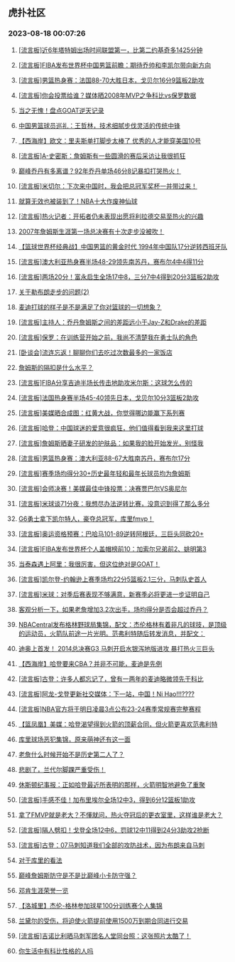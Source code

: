 ## 虎扑社区 
### 2023-08-18 00:07:26

1. [[流言板]近6年塔特姆出场时间联盟第一，比第二约基奇多1425分钟](https://bbs.hupu.com/61714177.html)

2. [[流言板]FIBA发布世界杯中国男篮前瞻：期待乔帅和李凯尔带向新方向](https://bbs.hupu.com/61713634.html)

3. [[流言板]男篮热身赛：法国88-70大胜日本，戈贝尔16分9篮板2助攻](https://bbs.hupu.com/61712761.html)

4. [[流言板]你会投票给谁？媒体晒2008年MVP之争科比vs保罗数据](https://bbs.hupu.com/61711414.html)

5. [当之无愧！盘点GOAT逆天记录](https://bbs.hupu.com/61713379.html)

6. [中国男篮球员巡礼：王哲林，技术细腻步伐灵活的传统中锋](https://bbs.hupu.com/61709063.html)

7. [【西海岸】欧文：里夫斯单打脚步太棒了 优秀的人才能穿美国10号](https://bbs.hupu.com/61709633.html)

8. [[流言板]A-史密斯：詹姆斯有一些圆滑的赛后采访让我很抓狂](https://bbs.hupu.com/61709414.html)

9. [巅峰乔丹有多离谱？92年乔丹单场46分8记暴扣打哭热火！](https://bbs.hupu.com/61708700.html)

10. [[流言板]米切尔：下次来中国时，我会把总冠军奖杯一并带过来！](https://bbs.hupu.com/61714489.html)

11. [就算无效也被装到了！NBA十大作废神仙球](https://bbs.hupu.com/61712446.html)

12. [[流言板]热火记者：开拓者仍未表现出愿将利拉德交易至热火的兴趣](https://bbs.hupu.com/61714968.html)

13. [2007年詹姆斯生涯第一场总决赛有十次走步没被吹！](https://bbs.hupu.com/61712109.html)

14. [【篮球世界杯经典战】中国男篮的黄金时代 1994年中国队17分逆转西班牙队](https://bbs.hupu.com/61708577.html)

15. [[流言板]澳大利亚热身赛半场48-29领先南苏丹，赛布尔4中4得11分](https://bbs.hupu.com/61711827.html)

16. [[流言板]两场20分！富永启生全场17中8，三分7中4得到20分3篮板2助攻](https://bbs.hupu.com/61712865.html)

17. [关于勒布朗走步的问题(2)](https://bbs.hupu.com/61713674.html)

18. [麦迪打球的样子是不是满足了你对篮球的一切想象？](https://bbs.hupu.com/61712907.html)

19. [[流言板]主持人：乔丹詹姆斯之间的差距远小于Jay-Z和Drake的差距](https://bbs.hupu.com/61712706.html)

20. [[流言板]保罗：在训练营开始之前，我尚不清楚我在勇士队的角色](https://bbs.hupu.com/61707643.html)

21. [[卧谈会]流连忘返！聊聊你们去吃过次数最多的一家饭店](https://bbs.hupu.com/61713920.html)

22. [詹姆斯的隔扣是什么水平？](https://bbs.hupu.com/61713169.html)

23. [[流言板]FIBA分享吉迪半场长传击地助攻米尔斯：这球怎么传的](https://bbs.hupu.com/61714406.html)

24. [[流言板]法国热身赛半场45-40领先日本，戈贝尔10分3篮板2助攻](https://bbs.hupu.com/61712060.html)

25. [[流言板]美媒晒合成图：红黄大战，你觉得哪边能赢下系列赛](https://bbs.hupu.com/61711350.html)

26. [[流言板]哈登：中国球迷的爱意很疯狂，他们值得看到我来这里打球](https://bbs.hupu.com/61705910.html)

27. [[流言板]詹姆斯晒妻子研发的护肤品：如果我的脸开始发光，别怪我](https://bbs.hupu.com/61706035.html)

28. [[流言板]男篮热身赛：澳大利亚88-67大胜南苏丹，赛布尔17分](https://bbs.hupu.com/61712554.html)

29. [[流言板]赛季场均得分30+历史最年轻和最年长球员均为詹姆斯](https://bbs.hupu.com/61706927.html)

30. [[流言板]会师决赛！美媒最佳中锋投票：决赛贾巴尔VS奥尼尔](https://bbs.hupu.com/61709571.html)

31. [[流言板]米球谈71分夜：我想尽办法逆转比赛，没意识到得了那么多分](https://bbs.hupu.com/61714416.html)

32. [G6勇士拿下凯尔特人，豪夺总冠军，库里fmvp！](https://bbs.hupu.com/61708884.html)

33. [[流言板]奥运资格预赛：巴哈马101-89逆转阿根廷，三巨头同砍20+](https://bbs.hupu.com/61705486.html)

34. [[流言板]FIBA发布世界杯个人盖帽榜前10：加索尔兄弟前2、姚明第3](https://bbs.hupu.com/61709896.html)

35. [当泰森遇上阿里：我很厉害，但这位绝对是GOAT！](https://bbs.hupu.com/61714332.html)

36. [[流言板]凯尔登-约翰逊上赛季场均22分5篮板2.1三分，马刺队史首人](https://bbs.hupu.com/61715028.html)

37. [[流言板]米球：对季后赛表现不够满意，新赛季必将更进一步证明自己](https://bbs.hupu.com/61714362.html)

38. [客观分析一下，如果老詹增加3.2次出手，场均得分是否会超过乔丹？](https://bbs.hupu.com/61712302.html)

39. [NBACentral发布格林野球局集锦，配文：杰伦格林有着非凡的球技，是顶级的运动员，火箭队前途一片光明。范弗利特随后转发消息，并配文：](https://bbs.hupu.com/61708442.html)

40. [迪奥上首发！ 2014总决赛G3  马刺开启水银泻地版进攻  暴打热火三巨头](https://bbs.hupu.com/61711994.html)

41. [【西海岸】哈登要来CBA？并非不可能，麦迪是先例](https://bbs.hupu.com/61710443.html)

42. [[流言板]古登：许多人都忘记了，曾有一两年的麦迪略微领先于科比](https://bbs.hupu.com/61709247.html)

43. [[流言板]阿龙-戈登更新社交媒体：下一站，中国！Ni Hao!!!????️](https://bbs.hupu.com/61712160.html)

44. [[流言板]NBA官方将于明日凌晨3点公布23-24赛季常规赛完整赛程](https://bbs.hupu.com/61713310.html)

45. [【篮凤凰】美媒：哈登渴望得到火箭的顶薪合同，但火箭更喜欢范弗利特](https://bbs.hupu.com/61710838.html)

46. [库里球场恶犯集锦，原来萌神还有这一面](https://bbs.hupu.com/61714284.html)

47. [老詹什么时候开始不是历史第二人了？](https://bbs.hupu.com/61714477.html)

48. [悲剧了，兰代尔脚踝严重受伤！](https://bbs.hupu.com/61713141.html)

49. [休斯顿纪事报：正如哈登最近所表明的那样，火箭明智地避免了重聚](https://bbs.hupu.com/61712860.html)

50. [[流言板]手感不佳！加布里埃尔全场12中3，得到6分12篮板1助攻](https://bbs.hupu.com/61712631.html)

51. [拿了FMVP就是老大？不懂就问，热火夺冠后的更衣室里，这样谁是老大？](https://bbs.hupu.com/61704522.html)

52. [[流言板]隔人劈扣！戈登全场12中6，罚球12中11得到24分3助攻2抢断](https://bbs.hupu.com/61705558.html)

53. [[流言板]古登：07马刺知道我们全部的攻防战术，因为布朗来自马刺](https://bbs.hupu.com/61710458.html)

54. [对于库里的看法](https://bbs.hupu.com/61714037.html)

55. [巅峰詹姆斯防守是不是比巅峰小卡防守强？](https://bbs.hupu.com/61711795.html)

56. [邓肯生涯荣誉一览](https://bbs.hupu.com/61713846.html)

57. [【洛城里】杰伦-格林参加球星100分训练赛个人集锦](https://bbs.hupu.com/61703980.html)

58. [兰黛尔的受伤，将迫使火箭提前使用1500万到期合同进行交易](https://bbs.hupu.com/61714317.html)

59. [[流言板]吉诺比利晒马刺军团名人堂同台照：这张照片太酷了！](https://bbs.hupu.com/61711797.html)

60. [你生活中有科比性格的人吗](https://bbs.hupu.com/61713923.html)

